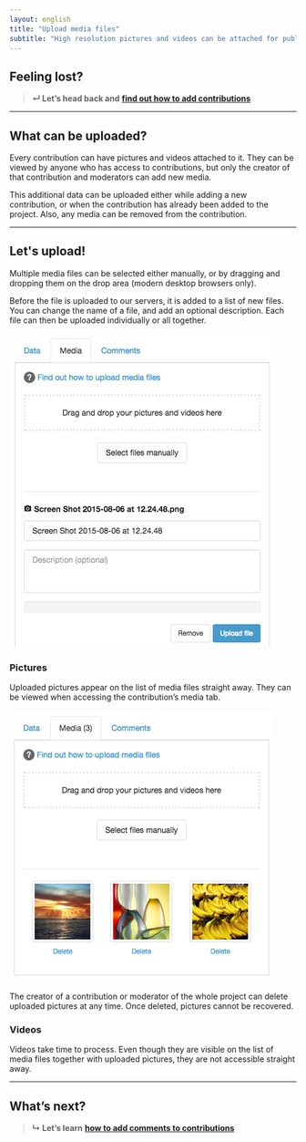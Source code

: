 ```yaml
---
layout: english
title: "Upload media files"
subtitle: "High resolution pictures and videos can be attached for public viewing to every contribution you have created."
---
```


## Feeling lost?

> **&#8629; Let’s head back and** [**find out how to add contributions**](add-new-contribution.html)

---

## What can be uploaded?

Every contribution can have pictures and videos attached to it. They can be viewed by anyone who has access to contributions, but only the creator of that contribution and moderators can add new media.

This additional data can be uploaded either while adding a new contribution, or when the contribution has already been added to the project. Also, any media can be removed from the contribution.

---

## Let's upload!

Multiple media files can be selected either manually, or by dragging and dropping them on the drop area (modern desktop browsers only).

Before the file is uploaded to our servers, it is added to a list of new files. You can change the name of a file, and add an optional description. Each file can then be uploaded individually or all together.

![Uploading media files](/images/en/uploading-media-files.png)

### Pictures

Uploaded pictures appear on the list of media files straight away. They can be viewed when accessing the contribution’s media tab.

![A list of pictures attached to contribution](/images/en/list-of-pictures.png)

The creator of a contribution or moderator of the whole project can delete uploaded pictures at any time. Once deleted, pictures cannot be recovered.

### Videos

Videos take time to process. Even though they are visible on the list of media files together with uploaded pictures, they are not accessible straight away.

---

## What’s next?

> **&#8627; Let’s learn** [**how to add comments to contributions**](add-comments.html)
